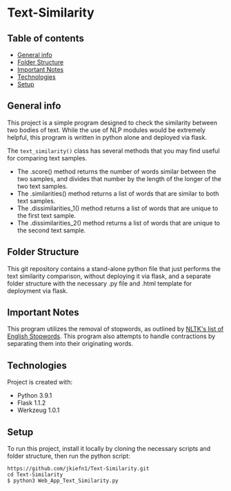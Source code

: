 # Text-Similarity
## Table of contents
* [General info](#general-info)
* [Folder Structure](#folder-structure)
* [Important Notes](#important-notes)
* [Technologies](#technologies)
* [Setup](#setup)


## General info
This project is a simple program designed to check the similarity between two bodies of text. While the use of NLP modules would be extremely helpful, this program is written in python alone and deployed via flask.

The ```text_similarity()``` class has several methods that you may find useful for comparing text samples.
* The .score() method returns the number of words similar between the two samples, and divides that number by the length of the longer of the two text samples.
* The .similarities() method returns a list of words that are similar to both text samples.
* The .dissimilarities_1() method returns a list of words that are unique to the first text sample.
* The .dissimilarities_2() method returns a list of words that are unique to the second text sample.
	
## Folder Structure
This git repository contains a stand-alone python file that just performs the text similarity comparison, without deploying it via flask, and a separate folder structure with the necessary .py file and .html template for deployment via flask.	

## Important Notes
This program utilizes the removal of stopwords, as outlined by [NLTK's list of English Stopwords](https://gist.github.com/sebleier/554280). 
This program also attempts to handle contractions by separating them into their originating words.

## Technologies
Project is created with:
* Python 3.9.1
* Flask 1.1.2
* Werkzeug 1.0.1
	
## Setup
To run this project, install it locally by cloning the necessary scripts and folder structure, then run the python script:

```
https://github.com/jkiefn1/Text-Similarity.git
cd Text-Similarity
$ python3 Web_App_Text_Similarity.py
```
